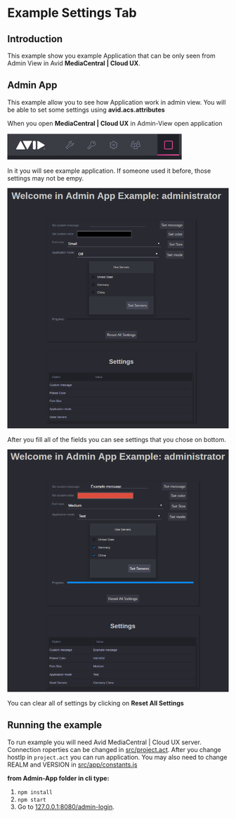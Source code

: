 # Example Settings Tab

## Introduction

This example show you example Application that can be only seen from
Admin View in Avid **MediaCentral | Cloud UX**.

## Admin App
This example allow you to see how Application work in admin view.
You will be able to set some settings using **avid.acs.attributes**

When you open **MediaCentral | Cloud UX** in Admin-View open application

![Alt text](screenshots/toolbar.png "Admin View Start")

In it you will see example application. If someone used it before,
those settings may not be empy.

![Alt text](screenshots/Admin-App.png "Admin View Start")

After you fill all of the fields you can see settings that you chose on
bottom.

![Alt text](screenshots/Admin-App-Done.png "Settings-Tab")

You can clear all of settings by clicking on **Reset All Settings**

## Running the example

To run example you will need Avid MediaCentral | Cloud UX server.
 Connection roperties can be changed in [src/project.act](src/project.act "Project act").
After you change hostIp in `project.act` you can run application. You may also need
to change REALM and VERSION in [src/app/constants.js](src/app/constants.js "Project constants")

**from Admin-App folder in cli type:**
1. `npm install`
2. `npm start`
3. Go to [127.0.0.1:8080/admin-login](https://127.0.0.1:8080/admin-login "127.0.0.1:8080").


